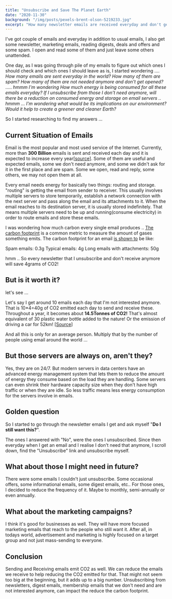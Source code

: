 ```yaml
---
title: "Unsubscribe and Save The Planet Earth"
date: "2020-11-30"
background: "/img/posts/pexels-brent-olson-5219233.jpg"
excerpt: "How many newsletter emails are received everyday and don't get opened at all? Would it help the Earth If I unsubscribe from those I don't need anymore?"
---
```


I've got couple of emails and everyday in addition to usual emails, I also get some newsletter, marketing emails, reading digests, deals and offers and some spam. I open and read some of them and just leave some others unattended.

One day, as I was going through pile of my emails to figure out which ones I should check and which ones I should leave as is, I started wondering .... _How many emails are sent everyday in the world?_ _How many of them are spam?_ _How many of them are not needed anymore and don't get opened?_ ..... _hmmm I'm wondering How much energy is being consumed for all these emails everyday?_ _If I unsubscribe from those I don't need anymore, will there be a reduction on consumed energy and storage on email servers .. hmmm ... I'm wondering what would be its implications on our environment? Would it help to create a greener and cleaner Earth?_

So I started researching to find my answers ...

## Current Situation of Emails

Email is the most popular and most used service of the Internet. Currently, more than **300 Billion** emails is sent and received each day and it is expected to increase every year\[[source](https://www.statista.com/statistics/456500/daily-number-of-e-mails-worldwide/)\]. Some of them are useful and expected emails, some we don't need anymore, and some we didn't ask for it in the first place and are spam. Some we open, read and reply, some others, we may not open them at all.

Every email needs energy for basically two things: routing and storage. "routing" is getting the email from sender to receiver. This usually involves multiple servers to store temporarily, establish a network connection with the next server and pass along the email and its attachments to it. When the email reaches to its destination server, it is usually stored indefinitely. That means multiple servers need to be up and running(consume electricity) in order to route emails and store these emails.

I was wondering how much carbon every single email produces .. [The carbon footprint](https://en.wikipedia.org/wiki/Carbon_footprint) is a common metric to measure the amount of gases something emits. The carbon footprint for an email [is shown to](https://carbonliteracy.com/the-carbon-cost-of-an-email/) be like:

 Spam emails: 0.3g
 Typical emails: 4g
 Long emails with attachments: 50g

hmm .. So every newsletter that I unsubscribe and don't receive anymore will save 4grams of CO2!

## But is it worth it?

let's see ...

Let's say I get around 10 emails each day that I'm not interested anymore. That is 10\*4=40g of CO2 emitted each day to send and receive these. Throughout a year, it becomes about **14.5Tonnes of CO2!** That's almost equivalent of 30 plastic water bottle added to the nature! Or the emission of driving a car for 52km! \[[Source](https://phys.org/news/2015-11-carbon-footprint-email.html)\]

And all this is only for an average person. Multiply that by the number of people using email around the world ...

## But those servers are always on, aren't they?

Yes, they are on 24/7. But modern servers in data centers have an advanced energy management system that lets them to reduce the amount of energy they consume based on the load they are handling. Some servers can even shrink their hardware capacity size when they don't have high traffic or when they are idle. So less traffic means less energy consumption for the servers involve in emails.

## Golden question

So I started to go through the newsletter emails I get and ask myself "**Do I still want this?**".

The ones I answered with "No", were the ones I unsubscribed. Since then everyday when I get an email and I realise I don't need that anymore, I scroll down, find the "Unsubscribe" link and unsubscribe myself.

## What about those I might need in future?

There were some emails I couldn't just unsubscribe. Some occasional offers, some informational emails, some digest emails, etc.. For those ones, I decided to reduce the frequency of it. Maybe to monthly, semi-annually or even annually.

## What about the marketing campaigns?

I think it's good for businesses as well. They will have more focused marketing emails that reach to the people who still want it. After all, in todays world, advertisement and marketing is highly focused on a target group and not just mass-sending to everyone.

## Conclusion

Sending and Receiving emails emit CO2 as well. We can reduce the emails we receive to help reducing the CO2 emitted for that. That might not seem too big at the beginning, but it adds up to a big number. Unsubscribing from newsletters, digest emails, membership emails that we don't need and are not interested anymore, can impact the reduce the carbon footprint.
